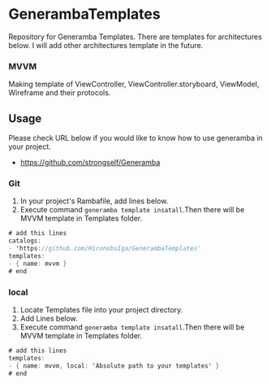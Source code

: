 # GenerambaTemplates

Repository for Generamba Templates.
There are templates for architectures below.
I will add other architectures template in the future.
 
### MVVM
Making template of ViewController, ViewController.storyboard, ViewModel, Wireframe and their protocols.
 
## Usage
Please check URL below if you would like to know how to use generamba in your project.

* https://github.com/strongself/Generamba
 
### Git
1. In your project's Rambafile, add lines below.
2. Execute command `generamba template insatall`.Then there will be MVVM template in Templates folder.


```swift
# add this lines
catalogs:
- 'https://github.com/HironobuIga/GenerambaTemplates'
templates:
- { name: mvvm }
# end
```


 
### local
1. Locate Templates file into your project directory.
2. Add Lines below.
3. Execute command `generamba template insatall`.Then there will be MVVM template in Templates folder.

```swift
# add this lines
templates:
- { name: mvvm, local: 'Absolute path to your templates' }
# end
```